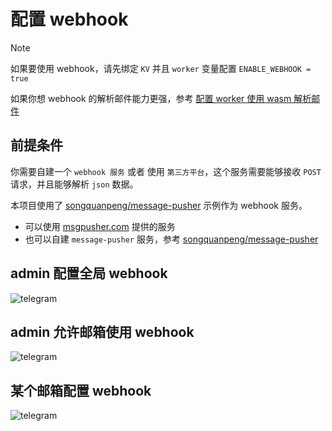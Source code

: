 # 配置 webhook

> [!NOTE]
> 如果要使用 webhook，请先绑定 `KV` 并且 `worker` 变量配置 `ENABLE_WEBHOOK = true`
>
> 如果你想 webhook 的解析邮件能力更强，参考 [配置 worker 使用 wasm 解析邮件](feature/mail_parser_wasm_worker)

## 前提条件

你需要自建一个 `webhook 服务` 或者 使用 `第三方平台`，这个服务需要能够接收 `POST` 请求，并且能够解析 `json` 数据。

本项目使用了 [songquanpeng/message-pusher](https://github.com/songquanpeng/message-pusher) 示例作为 webhook 服务。

- 可以使用 [msgpusher.com](https://msgpusher.com) 提供的服务
- 也可以自建 `message-pusher` 服务，参考 [songquanpeng/message-pusher](https://github.com/songquanpeng/message-pusher)

## admin 配置全局 webhook

![telegram](/feature/admin-mail-webhook.png)

## admin 允许邮箱使用 webhook

![telegram](/feature/admin-webhook-settings.png)

## 某个邮箱配置 webhook

![telegram](/feature/address-webhook.png)
